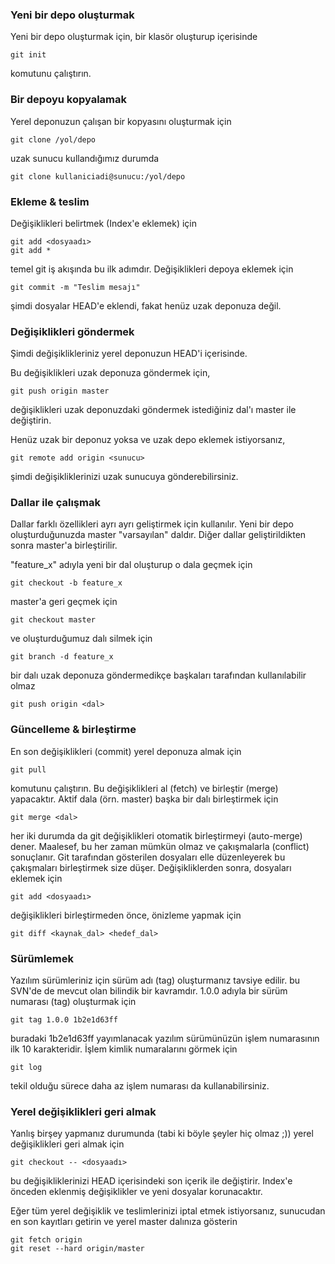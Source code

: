 
### Yeni bir depo oluşturmak

Yeni bir depo oluşturmak için, bir klasör oluşturup içerisinde

```git init```

komutunu çalıştırın.

### Bir depoyu kopyalamak

Yerel deponuzun çalışan bir kopyasını oluşturmak için

```git clone /yol/depo```

uzak sunucu kullandığımız durumda

```git clone kullaniciadi@sunucu:/yol/depo```

### Ekleme & teslim

Değişiklikleri belirtmek (Index'e eklemek) için

```
git add <dosyaadı>
git add *
```

temel git iş akışında bu ilk adımdır. Değişiklikleri depoya eklemek için

```git commit -m "Teslim mesajı"```

şimdi dosyalar HEAD'e eklendi, fakat henüz uzak deponuza değil.

### Değişiklikleri göndermek

Şimdi değişiklikleriniz yerel deponuzun HEAD'i içerisinde.

Bu değişiklikleri uzak deponuza göndermek için,

```git push origin master```

değişiklikleri uzak deponuzdaki göndermek istediğiniz dal'ı master ile değiştirin. 

Henüz uzak bir deponuz yoksa ve uzak depo eklemek istiyorsanız,

```git remote add origin <sunucu>```

şimdi değişikliklerinizi uzak sunucuya gönderebilirsiniz.

### Dallar ile çalışmak

Dallar farklı özellikleri ayrı ayrı geliştirmek için kullanılır. Yeni bir depo oluşturduğunuzda master "varsayılan" daldır. Diğer dallar geliştirildikten sonra master'a birleştirilir.

"feature_x" adıyla yeni bir dal oluşturup o dala geçmek için 

```git checkout -b feature_x```

master'a geri geçmek için

```git checkout master```

ve oluşturduğumuz dalı silmek için

```git branch -d feature_x```

bir dalı uzak deponuza göndermedikçe başkaları tarafından kullanılabilir olmaz

```git push origin <dal>```

### Güncelleme & birleştirme

En son değişiklikleri (commit) yerel deponuza almak için

```git pull```

komutunu çalıştırın. Bu değişiklikleri al (fetch) ve birleştir (merge) yapacaktır. Aktif dala (örn. master) başka bir dalı birleştirmek için 

```git merge <dal>```

her iki durumda da git değişiklikleri otomatik birleştirmeyi (auto-merge) dener. Maalesef, bu her zaman mümkün olmaz ve çakışmalarla (conflict) sonuçlanır. Git tarafından gösterilen dosyaları elle düzenleyerek bu çakışmaları birleştirmek size düşer. Değişikliklerden sonra, dosyaları eklemek için

```git add <dosyaadı>```

değişiklikleri birleştirmeden önce, önizleme yapmak için

```git diff <kaynak_dal> <hedef_dal>```

### Sürümlemek

Yazılım sürümleriniz için sürüm adı (tag) oluşturmanız tavsiye edilir. bu SVN'de de mevcut olan bilindik bir kavramdır. 1.0.0 adıyla bir sürüm numarası (tag) oluşturmak için

```git tag 1.0.0 1b2e1d63ff```

buradaki 1b2e1d63ff yayımlanacak yazılım sürümünüzün işlem numarasının ilk 10 karakteridir. İşlem kimlik numaralarını görmek için

```git log```

tekil olduğu sürece daha az işlem numarası da kullanabilirsiniz.

### Yerel değişiklikleri geri almak

Yanlış birşey yapmanız durumunda (tabi ki böyle şeyler hiç olmaz ;)) yerel değişiklikleri geri almak için

```git checkout -- <dosyaadı>```

bu değişikliklerinizi HEAD içerisindeki son içerik ile değiştirir. Index'e önceden eklenmiş değişiklikler ve yeni dosyalar korunacaktır.

Eğer tüm yerel değişiklik ve teslimlerinizi iptal etmek istiyorsanız, sunucudan en son kayıtları getirin ve yerel master dalınıza gösterin

```
git fetch origin
git reset --hard origin/master
```

